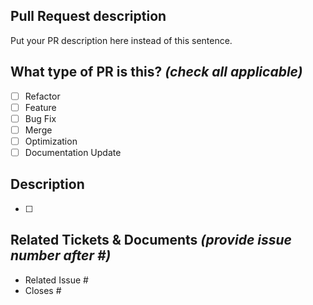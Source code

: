 ## Pull Request description

Put your PR description here instead of this sentence.

## What type of PR is this? _(check all applicable)_

- [ ] Refactor
- [ ] Feature
- [ ] Bug Fix
- [ ] Merge
- [ ] Optimization
- [ ] Documentation Update

## Description

- [ ]

## Related Tickets & Documents _(provide issue number after #)_

- Related Issue #
- Closes #
